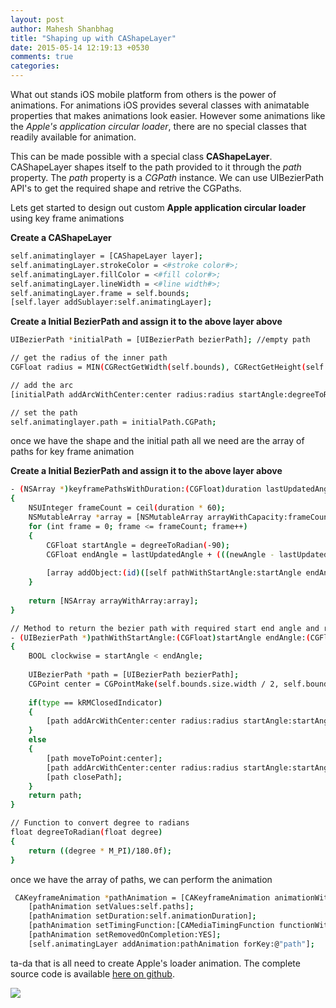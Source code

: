 ```yaml
---
layout: post
author: Mahesh Shanbhag
title: "Shaping up with CAShapeLayer"
date: 2015-05-14 12:19:13 +0530
comments: true
categories: 
---
```


What out stands iOS mobile platform from others is the power of animations. For animations iOS provides several classes with animatable properties that makes animations look easier. However some animations like the *Apple's application circular loader*, there are no special classes that readily available for animation.

This can be made possible with a special class **CAShapeLayer**. CAShapeLayer shapes itself to the path provided to it through the *path* property. The *path* property is a *CGPath* instance. We can use UIBezierPath API's to get the required shape and retrive the CGPaths.   

Lets get started to design out custom **Apple application circular loader** using key frame animations

**Create a CAShapeLayer**
```sh
self.animatinglayer = [CAShapeLayer layer];
self.animatingLayer.strokeColor = <#stroke color#>;
self.animatingLayer.fillColor = <#fill color#>;
self.animatingLayer.lineWidth = <#line width#>;
self.animatingLayer.frame = self.bounds;
[self.layer addSublayer:self.animatingLayer];

```

**Create a Initial BezierPath and assign it to the above layer above**
```sh
UIBezierPath *initialPath = [UIBezierPath bezierPath]; //empty path

// get the radius of the inner path
CGFloat radius = MIN(CGRectGetWidth(self.bounds), CGRectGetHeight(self.bounds))/2;

// add the arc
[initialPath addArcWithCenter:center radius:radius startAngle:degreeToRadian(-90) endAngle:degreeToRadian(-90) clockwise:YES];

// set the path
self.animatinglayer.path = initialPath.CGPath;
```

once we have the shape and the initial path all we need are the array of paths for key frame animation

**Create a Initial BezierPath and assign it to the above layer above**
```sh
- (NSArray *)keyframePathsWithDuration:(CGFloat)duration lastUpdatedAngle:(CGFloat)lastUpdatedAngle newAngle:(CGFloat)newAngle radius:(CGFloat)radius type:(RMIndicatorType)type
{
    NSUInteger frameCount = ceil(duration * 60);
    NSMutableArray *array = [NSMutableArray arrayWithCapacity:frameCount + 1];
    for (int frame = 0; frame <= frameCount; frame++)
    {
        CGFloat startAngle = degreeToRadian(-90);
        CGFloat endAngle = lastUpdatedAngle + (((newAngle - lastUpdatedAngle) * frame) / frameCount);
        
        [array addObject:(id)([self pathWithStartAngle:startAngle endAngle:endAngle radius:radius type:type].CGPath)];
    }
    
    return [NSArray arrayWithArray:array];
}

// Method to return the bezier path with required start end angle and radius 
- (UIBezierPath *)pathWithStartAngle:(CGFloat)startAngle endAngle:(CGFloat)endAngle radius:(CGFloat)radius type:(RMIndicatorType)type
{
    BOOL clockwise = startAngle < endAngle;
    
    UIBezierPath *path = [UIBezierPath bezierPath];
    CGPoint center = CGPointMake(self.bounds.size.width / 2, self.bounds.size.height / 2);
    
    if(type == kRMClosedIndicator)
    {
        [path addArcWithCenter:center radius:radius startAngle:startAngle endAngle:endAngle clockwise:clockwise];
    }
    else
    {
        [path moveToPoint:center];
        [path addArcWithCenter:center radius:radius startAngle:startAngle endAngle:endAngle clockwise:clockwise];
        [path closePath];
    }
    return path;
}

// Function to convert degree to radians
float degreeToRadian(float degree)
{
    return ((degree * M_PI)/180.0f);
}

```

once we have the array of paths, we can perform the animation
```sh
 CAKeyframeAnimation *pathAnimation = [CAKeyframeAnimation animationWithKeyPath:@"path"];
    [pathAnimation setValues:self.paths];
    [pathAnimation setDuration:self.animationDuration];
    [pathAnimation setTimingFunction:[CAMediaTimingFunction functionWithName:kCAMediaTimingFunctionEaseOut]];
    [pathAnimation setRemovedOnCompletion:YES];
    [self.animatingLayer addAnimation:pathAnimation forKey:@"path"];
```



ta-da that is all need to create Apple's loader animation. The complete source code is available [here on github]. 



![](http://s2.postimg.org/l3hnef3t5/RMDownload_Indicator.gif)

[here on github]:https://github.com/MaheshRS/Download-Indicator
